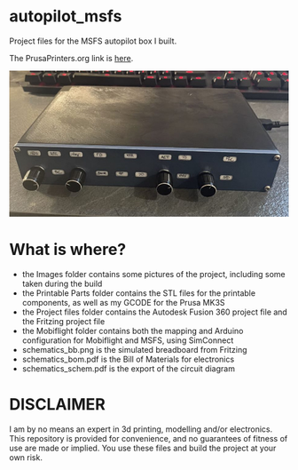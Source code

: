 # autopilot_msfs
Project files for the MSFS autopilot box I built.

The PrusaPrinters.org link is [here](https://www.prusaprinters.org/prints/117963-autopilot-box-for-msfs).

![Autopilot panel](Images/Autopilot_panel.png)


# What is where?
- the Images folder contains some pictures of the project, including some taken during the build
- the Printable Parts folder contains the STL files for the printable components, as well as my GCODE for the Prusa MK3S
- the Project files folder contains the Autodesk Fusion 360 project file and the Fritzing project file
- the Mobiflight folder contains both the mapping and Arduino configuration for Mobiflight and MSFS, using SimConnect
- schematics_bb.png is the simulated breadboard from Fritzing
- schematics_bom.pdf is the Bill of Materials for electronics
- schematics_schem.pdf is the export of the circuit diagram

# DISCLAIMER

I am by no means an expert in 3d printing, modelling and/or electronics.
This repository is provided for convenience, and no guarantees of fitness of use are made or implied. You use these files and build the project at your own risk.